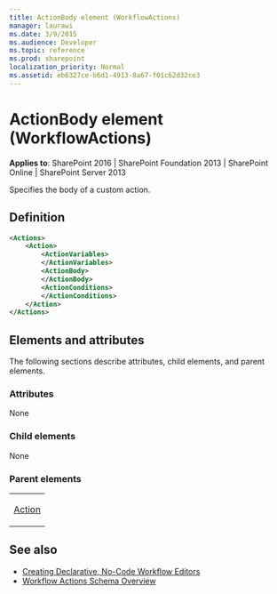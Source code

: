 ```yaml
---
title: ActionBody element (WorkflowActions)
manager: laurawi
ms.date: 3/9/2015
ms.audience: Developer
ms.topic: reference
ms.prod: sharepoint
localization_priority: Normal
ms.assetid: eb6327ce-b6d1-4913-8a67-f01c62d32ce3
---
```


# ActionBody element (WorkflowActions)

**Applies to**: SharePoint 2016 | SharePoint Foundation 2013 | SharePoint Online | SharePoint Server 2013

Specifies the body of a custom action.

## Definition

```XML
<Actions>
    <Action>
        <ActionVariables>
        </ActionVariables>
        <ActionBody>
        </ActionBody>
        <ActionConditions>
        </ActionConditions>
    </Action>
</Actions>
```

## Elements and attributes

The following sections describe attributes, child elements, and parent elements.

### Attributes

None

### Child elements

None

### Parent elements

<table>
<colgroup>
<col width="100%" />
</colgroup>
<tbody>
<tr class="odd">
<td align="left"><p><a href="action-element-workflowactions.md">Action</a></p></td>
</tr>
</tbody>
</table>


## See also

- [Creating Declarative, No-Code Workflow Editors](https://msdn.microsoft.com/library/60dfda8d-e724-4d7d-9578-aa239c362dcf(Office.15).aspx)
- [Workflow Actions Schema Overview](https://msdn.microsoft.com/library/25da07cb-b228-43f2-9cdf-c8c71c3eabbb(Office.15).aspx)








